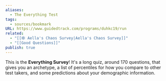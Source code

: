 ```yaml
---
aliases:
  - The Everything Test
tags:
  - sources/bookmark
URL: https://www.guidedtrack.com/programs/duhkc19/run
related:
  - "[[🕸️ Aella's Chaos Survey|Aella's Chaos Survey]]"
  - "[[Good Questions]]"
publish: true
---
```


This is the **Everything Survey**! It's a long quiz, around 170 questions, that gives you an archetype, a list of percentiles for how you compare to other test takers, and some predictions about your demographic information.